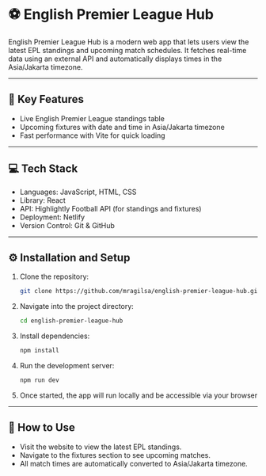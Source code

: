 # ⚽️ English Premier League Hub

English Premier League Hub is a modern web app that lets users view the latest EPL standings and upcoming match schedules. It fetches real-time data using an external API and automatically displays times in the Asia/Jakarta timezone.

---

## 🔑 Key Features

- Live English Premier League standings table
- Upcoming fixtures with date and time in Asia/Jakarta timezone
- Fast performance with Vite for quick loading

---

## 💻 Tech Stack

- Languages: JavaScript, HTML, CSS  
- Library: React  
- API: Highlightly Football API (for standings and fixtures)  
- Deployment: Netlify 
- Version Control: Git & GitHub

---

## ⚙️ Installation and Setup

1. Clone the repository:
   ``` bash
   git clone https://github.com/mragilsa/english-premier-league-hub.git  

2. Navigate into the project directory:
   ``` bash
   cd english-premier-league-hub

3. Install dependencies:
   ``` bash
   npm install  

4. Run the development server:
    ``` bash
   npm run dev  

5. Once started, the app will run locally and be accessible via your browser

---

## 📘 How to Use

- Visit the website to view the latest EPL standings.
- Navigate to the fixtures section to see upcoming matches.  
- All match times are automatically converted to Asia/Jakarta timezone.
